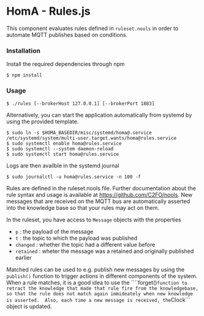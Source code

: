# HomA - Rules.js
This component evaluates rules defined in ```ruleset.nools``` in order to automate MQTT publishes based on conditions. 

### Installation
Install the required dependencies through npm
```none
$ npm install
```

### Usage
``` 
$ ./rules [--brokerHost 127.0.0.1] [--brokerPort 1883]
```

Alternatively, you can start the application automatically from systemd by using the provided template.
```none
$ sudo ln -s $HOMA_BASEDIR/misc/systemd/homa@.service /etc/systemd/system/multi-user.target.wants/homa@rules.service
$ sudo systemctl enable homa@rules.service
$ sudo systemctl --system daemon-reload
$ sudo systemctl start homa@rules.service
```

Logs are then availble in the systemd journal 
```
$ sudo journalctl -u homa@rules.service -n 100 -f
```

Rules are defined in the ruleset.nools file.
Further documentation about the rule syntax and usage is available at https://github.com/C2FO/nools.
New messages that are received on the MQTT bus are automatically asserted into the knowledge base so that your rules may act on them. 

In the ruleset, you have access to ```Message``` objects with the properties 
   * ```p``` : the payload of the message
   * ```t``` : the topic to which the payload was published
   * ```changed``` : whether the topic had a different value before
   * ```retained``` : wheter the message was a retained and originally published earlier 

Matched rules can be used to e.g. publish new messages by using the ```publish()``` function to trigger actions in different components of the system.
When a rule matches, it is a good idea to use the ````forget()``` function to retract the knowledge that made that rule fire from the knowledgebase, so that the rule does not match again immideately when new knowledge is asserted. 
Also, each time a new message is received, the ```Clock``` object is updated.

